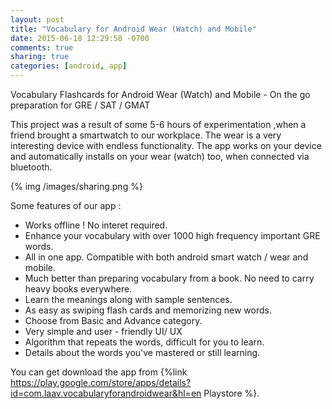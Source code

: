 ```yaml
---
layout: post
title: "Vocabulary for Android Wear (Watch) and Mobile"
date: 2015-06-18 12:29:58 -0700
comments: true
sharing: true
categories: [android, app]
---
```


Vocabulary Flashcards for Android Wear (Watch) and Mobile - On the go preparation for GRE / SAT / GMAT

This project was a result of some 5-6 hours of experimentation ,when a friend brought a smartwatch to our workplace. The wear is a very interesting device with endless functionality.
The app works on your device and automatically installs on your wear (watch) too, when connected via bluetooth.

{% img  /images/sharing.png   %}

Some features of our app :

- Works offline ! No interet required.
- Enhance your vocabulary with over 1000 high frequency important GRE words.
- All in one app. Compatible with both android smart watch / wear and mobile.
- Much better than preparing vocabulary from a book. No need to carry heavy books everywhere.
- Learn the meanings along with sample sentences.
- As easy as swiping flash cards and memorizing new words.
- Choose from Basic and Advance category.
- Very simple and user - friendly UI/ UX
- Algorithm that repeats the words, difficult for you to learn.
- Details about the words you've mastered or still learning.

You can get download the app from  {%link https://play.google.com/store/apps/details?id=com.laav.vocabularyforandroidwear&hl=en Playstore %}.

